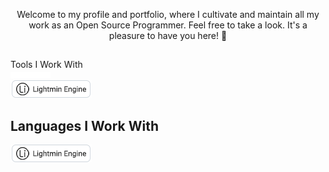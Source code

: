 <p align="center">
Welcome to my profile and portfolio, where I cultivate and maintain all my work as an Open Source Programmer. Feel free to take a look. It's a pleasure to have you here! 🙂
</p>

## 
Tools I Work With
<br><img src="images/spacing.png" /><br>
<img src="images/lightmin.png" />

## Languages ​​I Work With
<img src="images/lightmin.png" />